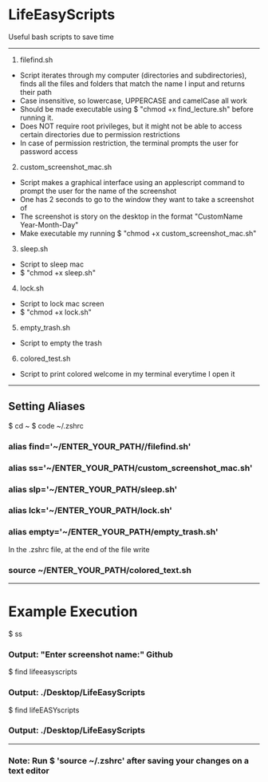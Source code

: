 # LifeEasyScripts
Useful bash scripts to save time

-----------------------------
1. filefind.sh

- Script iterates through my computer (directories and subdirectories), finds all the files and folders that match the name 
   I input and returns their path
- Case insensitive, so lowercase, UPPERCASE and camelCase all work
- Should be made executable using $ "chmod +x find_lecture.sh" before running it.
- Does NOT require root privileges, but it might not be able to access certain directories due to permission restrictions
- In case of permission restriction, the terminal prompts the user for password access

2. custom_screenshot_mac.sh

- Script makes a graphical interface using an applescript command to prompt the user for the name of the screenshot
- One has 2 seconds to go to the window they want to take a screenshot of
- The screenshot is story on the desktop in the format "CustomName Year-Month-Day"
- Make executable my running $ "chmod +x custom_screenshot_mac.sh"

3. sleep.sh

- Script to sleep mac
- $ "chmod +x sleep.sh"

4. lock.sh

- Script to lock mac screen
- $ "chmod +x lock.sh"

5. empty_trash.sh

- Script to empty the trash

6. colored_test.sh

- Script to print colored welcome in my terminal everytime I open it

-----------------------------
## Setting Aliases

$ cd ~
$ code ~/.zshrc
 
### alias find='~/ENTER_YOUR_PATH//filefind.sh'
### alias ss='~/ENTER_YOUR_PATH/custom_screenshot_mac.sh'
### alias slp='~/ENTER_YOUR_PATH/sleep.sh'
### alias lck='~/ENTER_YOUR_PATH/lock.sh'
### alias empty='~/ENTER_YOUR_PATH/empty_trash.sh'

In the .zshrc file, at the end of the file write
### source ~/ENTER_YOUR_PATH/colored_text.sh 
-----------------------------
 # Example Execution
 
$ ss
### Output: "Enter screenshot name:" Github
 
 $ find lifeeasyscripts 
### Output: ./Desktop/LifeEasyScripts

$ find lifeEASYscripts
### Output: ./Desktop/LifeEasyScripts
-----------------------------
### Note: Run $ 'source ~/.zshrc' after saving your changes on a text editor
